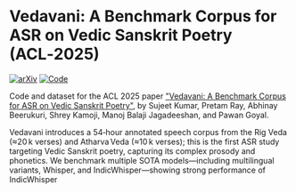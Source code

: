 # Vedavani: A Benchmark Corpus for ASR on Vedic Sanskrit Poetry (ACL‑2025)

[![arXiv](https://img.shields.io/badge/PDF-arXiv-blue)](https://arxiv.org/pdf/2506.00145v1)
[![Code](https://img.shields.io/badge/Code-GitHub-blue)](https://github.com/SujeetNlp/Vedavani)

Code and dataset for the ACL 2025 paper ["Vedavani: A Benchmark Corpus for ASR on Vedic Sanskrit Poetry"](https://arxiv.org/pdf/2506.00145v1), by
Sujeet Kumar, Pretam Ray, Abhinay Beerukuri, Shrey Kamoji, Manoj Balaji Jagadeeshan, and Pawan Goyal.

Vedavani introduces a 54‑hour annotated speech corpus from the Rig Veda (≈20 k verses) and Atharva Veda (≈10 k verses); this is the first ASR study targeting Vedic Sanskrit poetry, capturing its complex prosody and phonetics. We benchmark multiple SOTA models—including multilingual variants, Whisper, and IndicWhisper—showing strong performance of IndicWhisper 
